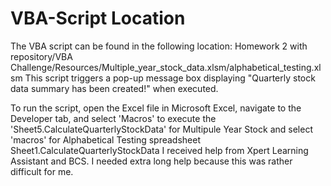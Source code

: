 # VBA-Script Location
The VBA script can be found in the following location:
Homework 2 with repository/VBA Challenge/Resources/Multiple_year_stock_data.xlsm/alphabetical_testing.xlsm
This script triggers a pop-up message box displaying "Quarterly stock data summary has been created!" when executed.

To run the script, open the Excel file in Microsoft Excel, navigate to the Developer tab, and select 'Macros' to execute the 'Sheet5.CalculateQuarterlyStockData' for Multipule Year Stock and select 'macros' for Alphabetical Testing spreadsheet Sheet1.CalculateQuarterlyStockData
I received help from Xpert Learning Assistant and BCS. I needed extra long help because this was rather difficult for me. 

